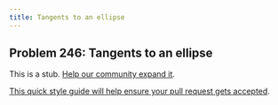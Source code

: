 ```yaml
---
title: Tangents to an ellipse
---
```

## Problem 246: Tangents to an ellipse

This is a stub. <a href='https://github.com/freecodecamp/guides/tree/master/src/pages/certifications/coding-interview-prep/project-euler/problem-246-tangents-to-an-ellipse/index.md' target='_blank' rel='nofollow'>Help our community expand it</a>.

<a href='https://github.com/freeCodeCamp/freeCodeCamp/blob/master/docs/how-to-work-on-guide-articles.md' target='_blank' rel='nofollow'>This quick style guide will help ensure your pull request gets accepted</a>.

<!-- The article goes here, in GitHub-flavored Markdown. Feel free to add YouTube videos, images, and CodePen/JSBin embeds  -->
